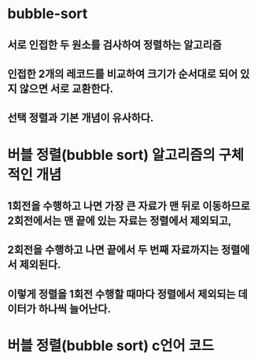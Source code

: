 # bubble-sort

## 서로 인접한 두 원소를 검사하여 정렬하는 알고리즘
## 인접한 2개의 레코드를 비교하여 크기가 순서대로 되어 있지 않으면 서로 교환한다.
## 선택 정렬과 기본 개념이 유사하다.


# 버블 정렬(bubble sort) 알고리즘의 구체적인 개념

## 1회전을 수행하고 나면 가장 큰 자료가 맨 뒤로 이동하므로 2회전에서는 맨 끝에 있는 자료는 정렬에서 제외되고,
## 2회전을 수행하고 나면 끝에서 두 번째 자료까지는 정렬에서 제외된다.
## 이렇게 정렬을 1회전 수행할 때마다 정렬에서 제외되는 데이터가 하나씩 늘어난다.

# 버블 정렬(bubble sort) c언어 코드

